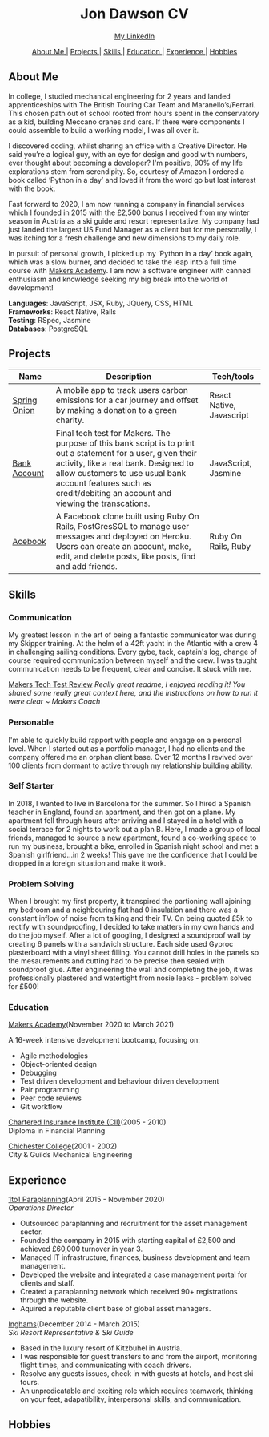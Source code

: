 <h1 align="center">Jon Dawson CV</h1>

<div align="center">

[My LinkedIn](https://www.linkedin.com/in/jondawson87/)

[About Me ](#aboutme)|
[Projects ](#projects) |
[Skills ](#skills) |
[Education ](#education) |
[Experience ](#experience) |
[Hobbies ](#hobbies)

</div>

## About Me 

In college, I studied mechanical engineering for 2 years and landed apprenticeships with The British Touring Car Team and Maranello’s/Ferrari. This chosen path out of school rooted from hours spent in the conservatory as a kid, building Meccano cranes and cars. If there were components I could assemble to build a working model, I was all over it.

I discovered coding, whilst sharing an office with a Creative Director. He said you’re a logical guy, with an eye for design and good with numbers, ever thought about becoming a developer? I'm positive, 90% of my life explorations stem from serendipity. So, courtesy of Amazon I ordered a book called ‘Python in a day’ and loved it from the word go but lost interest with the book. 

Fast forward to 2020, I am now running a company in financial services which I founded in 2015 with the £2,500 bonus I received from my winter season in Austria as a ski guide and resort representative. My company had just landed the largest US Fund Manager as a client but for me personally, I was itching for a fresh challenge and new dimensions to my daily role. 

In pursuit of personal growth, I picked up my ‘Python in a day’ book again, which was a slow burner, and decided to take the leap into a full time course with [Makers Academy](https://makers.tech). I am now a software engineer with canned enthusiasm and knowledge seeking my big break into the world of development!

**Languages**: JavaScript, JSX, Ruby, JQuery, CSS, HTML <br>
**Frameworks**: React Native, Rails <br>
**Testing**: RSpec, Jasmine <br>
**Databases**: PostgreSQL <br>

## Projects

 Name                                                              | Description                                                                                                                                                                                                                                          | Tech/tools                           |
| ----------------------------------------------------------------- | ---------------------------------------------------------------------------------------------------------------------------------------------------------------------------------------------------------------------------------------------------- | ------------------------------------ |
| [Spring Onion](https://github.com/bullhornfixie/First-MobileApp-With-ReactNative) | A mobile app to track users carbon emissions for a car journey and offset by making a donation to a green charity.                                                    | React Native, Javascript      |
| [Bank Account](https://github.com/bullhornfixie/tech-test-wk10-Makers)  | Final tech test for Makers. The purpose of this bank script is to print out a statement for a user, given their activity, like a real bank. Designed to allow customers to use usual bank account features such as credit/debiting an account and viewing the transcations.                                           | JavaScript,  Jasmine          |
| [Acebook](https://github.com/bullhornfixie/acebook-BBB)   | A Facebook clone built using Ruby On Rails, PostGresSQL to manage user messages and deployed on Heroku. Users can create an account, make, edit, and delete posts, like posts, find and add friends.                    | Ruby On Rails, Ruby           |

## Skills

### Communication 
My greatest lesson in the art of being a fantastic communicator was during my Skipper training. At the helm of a 42ft yacht in the 
Atlantic with a crew 4 in challenging sailing conditions. Every gybe, tack, captain's log, change of course required communication between myself and the crew. I was taught communication needs to be frequent, clear and concise. It stuck with me. 

[Makers Tech Test Review](https://github.com/bullhornfixie/tech-test2-WK10-Makers)
*Really great readme, I enjoyed reading it! You shared some really great context here, and the instructions on how to run it were clear ~ Makers Coach*

### Personable 
I'm able to quickly build rapport with people and engage on a personal level. When I started out as a portfolio manager, I had no clients and the company offered me an orphan client base. Over 12 months I revived over 100 clients from dormant to active through my relationship building ability. 

### Self Starter 
In 2018, I wanted to live in Barcelona for the summer. So I hired a Spanish teacher in England, found an apartment, and then got on a plane. My apartment fell through hours after arriving and I stayed in a hotel with a social terrace for 2 nights to work out a plan B. Here, I made a group of local friends, managed to source a new apartment, found a co-working space to run my business, brought a bike, enrolled in Spanish night school and met a Spanish girlfriend...in 2 weeks! This gave me the confidence that I could be dropped in a foreign situation and make it work. 

### Problem Solving 
When I brought my first property, it transpired the partioning wall ajoining my bedroom and a neighbouring flat had 0 insulation and there was a constant inflow of noise from talking and their TV. On being quoted £5k to rectify with soundproofing, I decided to take matters in my own hands and do the job myself. After a lot of googling, I designed a soundproof wall by creating 6 panels with a sandwich structure. Each side used Gyproc plasterboard with a vinyl sheet filling. You cannot drill holes in the panels so the mesaurements and cutting had to be precise then sealed with soundproof glue. After engineering the wall and completing the job, it was professionally plastered and watertight from nosie leaks - problem solved for £500!

### Education 
[Makers Academy](https://makers.tech)(November 2020 to March 2021)

A 16-week intensive development bootcamp, focusing on:

* Agile methodologies
* Object-oriented design
* Debugging
* Test driven development and behaviour driven development
* Pair programming
* Peer code reviews
* Git workflow

[Chartered Insurance Institute (CII)](https://www.cii.co.uk/)(2005 - 2010) <br>
Diploma in Financial Planning 

[Chichester College](https://www.chichester.ac.uk/)(2001 - 2002) <br>
City & Guilds Mechanical Engineering 

## Experience 
[1to1 Paraplanning](https://1to1paraplanning.co.uk/)(April 2015 - November 2020)<br>
*Operations Director*

* Outsourced paraplanning and recruitment for the asset management sector. 
* Founded the company in 2015 with starting capital of £2,500 and achieved £60,000 turnover in year 3. 
* Managed IT infrastructure, finances, business development and team management. 
* Developed the website and integrated a case management portal for clients and staff.
* Created a paraplanning network which received 90+ registrations through the website. 
* Aquired a reputable client base of global asset managers. 

[Inghams](https://www.inghams.co.uk/ski-holidays)(December 2014 - March 2015) <br>
*Ski Resort Representative & Ski Guide*

* Based in the luxury resort of Kitzbuhel in Austria. 
* I was responsible for guest transfers to and from the airport, monitoring flight times, and communicating with coach drivers. 
* Resolve any guests issues, check in with guests at hotels, and host ski tours.
* An unpredicatable and exciting role which requires teamwork, thinking on your feet, adapatibility, interpersonal skills, and communication.

## Hobbies


